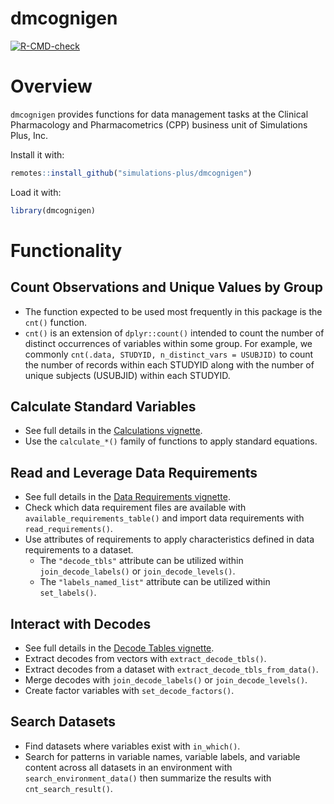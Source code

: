 # dmcognigen

<!-- badges: start -->

[![R-CMD-check](https://github.com/simulations-plus/dmcognigen/actions/workflows/R-CMD-check.yaml/badge.svg)](https://github.com/simulations-plus/dmcognigen/actions/workflows/R-CMD-check.yaml)

<!-- badges: end -->

# Overview

`dmcognigen` provides functions for data management tasks at the Clinical Pharmacology and Pharmacometrics (CPP) business unit of Simulations Plus, Inc.

Install it with:
```r
remotes::install_github("simulations-plus/dmcognigen")
```

Load it with:
```r
library(dmcognigen)
```

# Functionality

## Count Observations and Unique Values by Group

- The function expected to be used most frequently in this package is the `cnt()` function.
- `cnt()` is an extension of `dplyr::count()` intended to count the number of distinct occurrences of variables within some group. For example, we commonly `cnt(.data, STUDYID, n_distinct_vars = USUBJID)` to count the number of records within each STUDYID along with the number of unique subjects (USUBJID) within each STUDYID.

## Calculate Standard Variables

- See full details in the [Calculations vignette](https://simulations-plus.github.io/dmcognigen/articles/calculations.html).
- Use the `calculate_*()` family of functions to apply standard equations.

## Read and Leverage Data Requirements

- See full details in the [Data Requirements vignette](https://simulations-plus.github.io/dmcognigen/articles/requirements.html).
- Check which data requirement files are available with `available_requirements_table()` and import data requirements with `read_requirements()`.
- Use attributes of requirements to apply characteristics defined in data requirements to a dataset.
  - The `"decode_tbls"` attribute can be utilized within `join_decode_labels()` or `join_decode_levels()`.
  - The `"labels_named_list"` attribute can be utilized within `set_labels()`.

## Interact with Decodes

- See full details in the [Decode Tables vignette](https://simulations-plus.github.io/dmcognigen/articles/decodes.html).
- Extract decodes from vectors with `extract_decode_tbls()`.
- Extract decodes from a dataset with `extract_decode_tbls_from_data()`.
- Merge decodes with `join_decode_labels()` or `join_decode_levels()`.
- Create factor variables with `set_decode_factors()`.

## Search Datasets

- Find datasets where variables exist with `in_which()`.
- Search for patterns in variable names, variable labels, and variable content across all datasets in an environment with `search_environment_data()` then summarize the results with `cnt_search_result()`.
